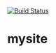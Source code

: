 [![Build Status](https://travis-ci.org/chequochuu/mysite.svg?branch=master)](https://travis-ci.org/chequochuu/mysite)
# mysite
